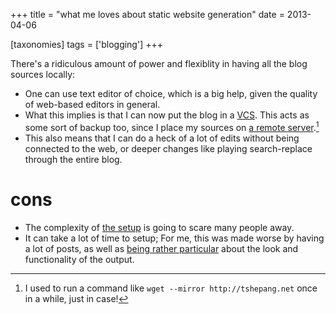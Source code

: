 +++
title = "what me loves about static website generation"
date = 2013-04-06

[taxonomies]
tags = ['blogging']
+++

There's a ridiculous amount of power and flexiblity in having all the
blog sources locally:

- One can use text editor of choice, which is a big help, given the
  quality of web-based editors in general.
- What this implies is that I can now put the blog in a [VCS]. This
  acts as some sort of backup too, since I place my sources on [a
  remote server].[^1]
- This also means that I can do a heck of a lot of edits without being
  connected to the web, or deeper changes like playing search-replace
  through the entire blog.

cons
====

- The complexity of [the setup] is going to scare many people away.
- It can take a lot of time to setup; For me, this was made worse by
  having a lot of posts, as well as [being rather particular] about
  the look and functionality of the output.

[^1]: I used to run a command like `wget --mirror http://tshepang.net`
    once in a while, just in case!

[VCS]: http://en.wikipedia.org/wiki/Revision_control
[a remote server]: https://bitbucket.org/tshepang/blog
[the setup]: http://tshepang.net/blogging-with-pelican
[being rather particular]: http://tshepang.net/favorite-pelican-themes
